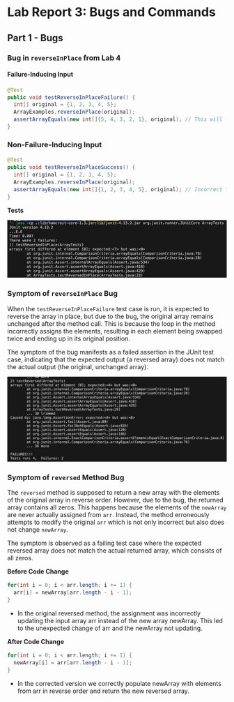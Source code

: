 # Lab Report 3: Bugs and Commands

## Part 1 - Bugs

### Bug in `reverseInPlace` from Lab 4 

#### Failure-Inducing Input

```java
@Test
public void testReverseInPlaceFailure() {
  int[] original = {1, 2, 3, 4, 5};
  ArrayExamples.reverseInPlace(original);
  assertArrayEquals(new int[]{5, 4, 3, 2, 1}, original); // This will fail 
}
```
### Non-Failure-Inducing Input
```java
@Test
public void testReverseInPlaceSuccess() {
  int[] original = {1, 2, 3, 4, 5};
  ArrayExamples.reverseInPlace(original);
  assertArrayEquals(new int[]{1, 2, 3, 4, 5}, original); // Incorrect test that passes
}

```
**Tests**

![Image](lab-3-1.png)

### Symptom of `reverseInPlace` Bug

When the `testReverseInPlaceFailure` test case is run, it is expected to reverse the array in place, but due to the bug, the original array remains unchanged after the method call. This is because the loop in the method incorrectly assigns the elements, resulting in each element being swapped twice and ending up in its original position.

The symptom of the bug manifests as a failed assertion in the JUnit test case, indicating that the expected output (a reversed array) does not match the actual output (the original, unchanged array).


![Image](lab-report-3-2.png)

### Symptom of `reversed` Method Bug

The `reversed` method is supposed to return a new array with the elements of the original array in reverse order. However, due to the bug, the returned array contains all zeros. This happens because the elements of the `newArray` are never actually assigned from `arr`. Instead, the method erroneously attempts to modify the original `arr` which is not only incorrect but also does not change `newArray`.

The symptom is observed as a failing test case where the expected reversed array does not match the actual returned array, which consists of all zeros.

**Before Code Change**
```java
for(int i = 0; i < arr.length; i += 1) {
  arr[i] = newArray[arr.length - i - 1];
}
```
- In the original reversed method, the assignment was incorrectly updating the input array arr instead of the new array newArray. This led to the unexpected change of arr and the newArray not updating.
  
**After Code Change**  

```java
for(int i = 0; i < arr.length; i += 1) {
  newArray[i] = arr[arr.length - i - 1];
}
```
- In the corrected version we correctly populate newArray with elements from arr in reverse order and return the new reversed array.

  


